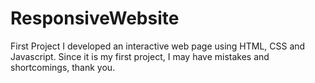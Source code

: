 # ResponsiveWebsite
First Project
I developed an interactive web page using HTML, CSS and Javascript. Since it is my first project, I may have mistakes and shortcomings, thank you.
